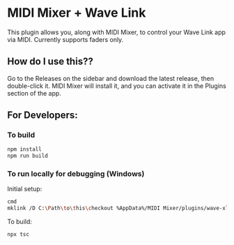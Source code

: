 # MIDI Mixer + Wave Link

This plugin allows you, along with MIDI Mixer, to control your Wave Link app via MIDI. Currently supports faders only.

## How do I use this??

Go to the Releases on the sidebar and download the latest release, then double-click it. MIDI Mixer will install it, and you can activate it in the Plugins section of the app.

## For Developers:

### To build

```sh
npm install
npm run build
```

### To run locally for debugging (Windows)

Initial setup:

```sh
cmd
mklink /D C:\Path\to\this\checkout %AppData%/MIDI Mixer/plugins/wave-xlr
```

To build:

```
npx tsc
```
